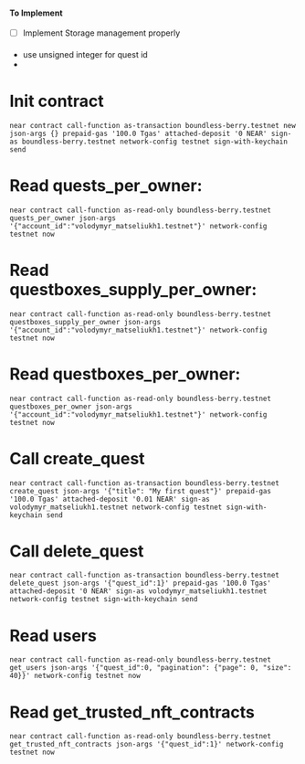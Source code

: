 #### To Implement

- [ ] Implement Storage management properly

####

- use unsigned integer for quest id
- 

# Init contract
`
near contract call-function as-transaction boundless-berry.testnet new json-args {} prepaid-gas '100.0 Tgas' attached-deposit '0 NEAR' sign-as boundless-berry.testnet network-config testnet sign-with-keychain send
`

# Read quests_per_owner:
`
near contract call-function as-read-only boundless-berry.testnet quests_per_owner json-args '{"account_id":"volodymyr_matseliukh1.testnet"}' network-config testnet now
`

# Read questboxes_supply_per_owner:
`
near contract call-function as-read-only boundless-berry.testnet questboxes_supply_per_owner json-args '{"account_id":"volodymyr_matseliukh1.testnet"}' network-config testnet now
`

# Read questboxes_per_owner:
`
near contract call-function as-read-only boundless-berry.testnet questboxes_per_owner json-args '{"account_id":"volodymyr_matseliukh1.testnet"}' network-config testnet now
`

# Call create_quest
`
near contract call-function as-transaction boundless-berry.testnet create_quest json-args '{"title": "My first quest"}' prepaid-gas '100.0 Tgas' attached-deposit '0.01 NEAR' sign-as volodymyr_matseliukh1.testnet network-config testnet sign-with-keychain send
`

# Call delete_quest
`
near contract call-function as-transaction boundless-berry.testnet delete_quest json-args '{"quest_id":1}' prepaid-gas '100.0 Tgas' attached-deposit '0 NEAR' sign-as volodymyr_matseliukh1.testnet network-config testnet sign-with-keychain send
`

# Read users
`
near contract call-function as-read-only boundless-berry.testnet get_users json-args '{"quest_id":0, "pagination": {"page": 0, "size": 40}}' network-config testnet now
`

# Read get_trusted_nft_contracts
`
near contract call-function as-read-only boundless-berry.testnet get_trusted_nft_contracts json-args '{"quest_id":1}' network-config testnet now
`